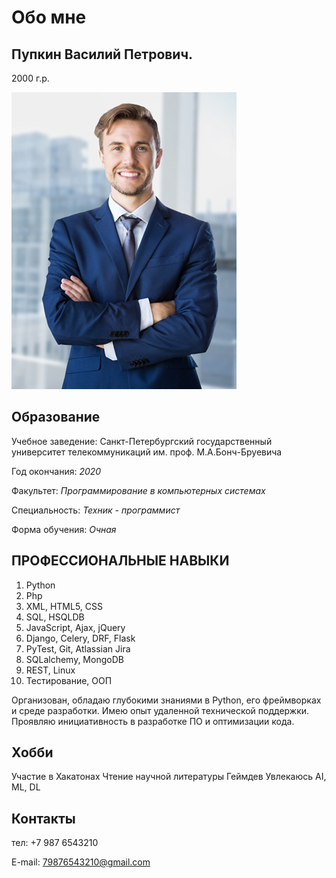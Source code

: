 # Обо мне

## Пупкин Василий Петрович. 

2000 г.р.

![Это я!](images/foto1.jpg)


## Образование

Учебное заведение: Санкт-Петербургский государственный университет телекоммуникаций им. проф. М.А.Бонч-Бруевича

Год окончания: _2020_

Факультет: _Программирование в компьютерных системах_

Специальность: _Техник - программист_

Форма обучения: _Очная_

## ПРОФЕССИОНАЛЬНЫЕ НАВЫКИ
 
1. Python
2. Php
3. XML, HTML5, CSS
4. SQL, HSQLDB
5. JavaScript, Ajax, jQuery
6. Django, Celery, DRF, Flask
7. PyTest, Git, Atlassian Jira
8. SQLalchemy, MongoDB
9. REST, Linux
10. Тестирование, ООП

Организован, обладаю глубокими знаниями в Python, его фреймворках и среде разработки. Имею опыт удаленной технической поддержки. Проявляю инициативность в разработке ПО и оптимизации кода.

## Хобби 

Участие в Хакатонах
Чтение научной литературы
Геймдев
Увлекаюсь AI, ML, DL

## Контакты

тел: +7 987 6543210

E-mail: 79876543210@gmail.com